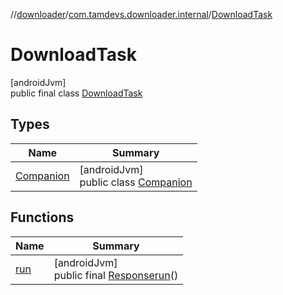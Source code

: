 //[downloader](../../../index.md)/[com.tamdevs.downloader.internal](../index.md)/[DownloadTask](index.md)

# DownloadTask

[androidJvm]\
public final class [DownloadTask](index.md)

## Types

| Name | Summary |
|---|---|
| [Companion](-companion/index.md) | [androidJvm]<br>public class [Companion](-companion/index.md) |

## Functions

| Name | Summary |
|---|---|
| [run](run.md) | [androidJvm]<br>public final [Response](../../com.tamdevs.downloader/-response/index.md)[run](run.md)() |

